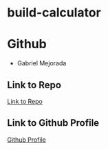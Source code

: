 # build-calculator

# Github
- Gabriel Mejorada

## Link to Repo
[Link to Repo](https://github.com/OctoDev8/build-calculator)

## Link to Github Profile
[Github Profile](https://github.com/OctoDev8)
